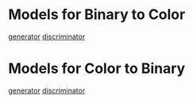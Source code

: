 # Models for Binary to Color

[generator]()
[discriminator]()

# Models for Color to Binary

[generator]()
[discriminator]()


